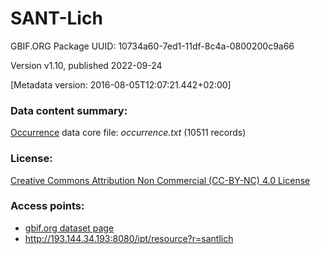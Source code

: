 # SANT-Lich

GBIF.ORG Package UUID: 10734a60-7ed1-11df-8c4a-0800200c9a66 

Version v1.10, published 2022-09-24

[Metadata version: 2016-08-05T12:07:21.442+02:00]

### Data content summary:

[Occurrence](http://rs.tdwg.org/dwc/terms/Occurrence) data core file: _occurrence.txt_ (10511 records)

### License:

[Creative Commons Attribution Non Commercial (CC-BY-NC) 4.0 License](http://creativecommons.org/licenses/by-nc/4.0/legalcode)

### Access points:
- [gbif.org dataset page](https://www.gbif.org/dataset/10734a60-7ed1-11df-8c4a-0800200c9a66)
- http://193.144.34.193:8080/ipt/resource?r=santlich